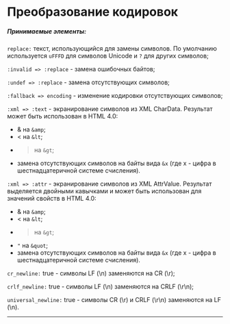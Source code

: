 # Преобразование кодировок
[](appencode)

##### Принимаемые элементы:

`replace:` текст, использующийся для замены символов. По умолчанию используется `uFFFD` для символов Unicode и `?` для других символов;

`:invalid => :replace` - замена ошибочных байтов;

`:undef => :replace` - замена отсутствующих символов;

`:fallback => encoding` - изменение кодировки отсутствующих символов;

`:xml => :text` - экранирование символов из XML CharData. Результат может быть использован в HTML 4.0:

+ & на `&amp`;
+ < на `&lt`;
+ > на `&gt`;
+ замена отсутствующих символов на байты вида `&x` (где x - цифра в шестнадцатеричной системе счисления).

`:xml => :attr` - экранирование символов из XML AttrValue. Результат выделяется двойными кавычками и может быть использован для значений свойств в HTML 4.0:

+ & на `&amp`;
+ < на `&lt`;
+ > на `&gt`;
+ `"` на `&quot`;
+ замена отсутствующих символов на байты вида `&x` (где x - цифра в шестнадцатеричной системе счисления).

`cr_newline:` true - символы LF (\n) заменяются на CR (\r);

`crlf_newline:` true - символы LF (\n) заменяются на CRLF (\r\n);

`universal_newline:` true - символы CR (\r) и CRLF (\r\n) заменяются на LF (\n).

*****